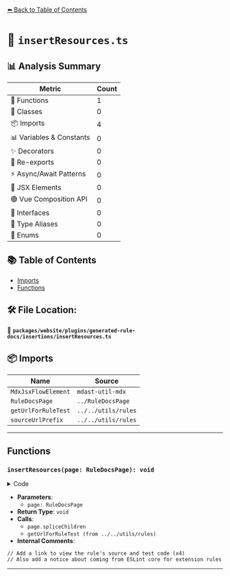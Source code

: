 [⬅️ Back to Table of Contents](../../../../../index.md)

# 📄 `insertResources.ts`

## 📊 Analysis Summary

| Metric | Count |
|--------|-------|
| 🔧 Functions | 1 |
| 🧱 Classes | 0 |
| 📦 Imports | 4 |
| 📊 Variables & Constants | 0 |
| ✨ Decorators | 0 |
| 🔄 Re-exports | 0 |
| ⚡ Async/Await Patterns | 0 |
| 💠 JSX Elements | 0 |
| 🟢 Vue Composition API | 0 |
| 📐 Interfaces | 0 |
| 📑 Type Aliases | 0 |
| 🎯 Enums | 0 |

## 📚 Table of Contents

- [Imports](#imports)
- [Functions](#functions)

## 🛠️ File Location:
📂 **`packages/website/plugins/generated-rule-docs/insertions/insertResources.ts`**

## 📦 Imports

| Name | Source |
|------|--------|
| `MdxJsxFlowElement` | `mdast-util-mdx` |
| `RuleDocsPage` | `../RuleDocsPage` |
| `getUrlForRuleTest` | `../../utils/rules` |
| `sourceUrlPrefix` | `../../utils/rules` |


---

## Functions

### `insertResources(page: RuleDocsPage): void`

<details><summary>Code</summary>

```ts
export function insertResources(page: RuleDocsPage): void {
  // Add a link to view the rule's source and test code
  page.spliceChildren(
    page.children.length,
    0,
    `## Resources

- [Rule source](${sourceUrlPrefix}src/rules/${page.file.stem}.ts)
- [Test source](${getUrlForRuleTest(page.file.stem)})
    `,
  );

  // Also add a notice about coming from ESLint core for extension rules
  if (page.rule.meta.docs.extendsBaseRule) {
    page.spliceChildren(page.children.length, 0, {
      attributes: [
        {
          name: 'baseRule',
          type: 'mdxJsxAttribute',
          value:
            page.rule.meta.docs.extendsBaseRule === true
              ? page.file.stem
              : page.rule.meta.docs.extendsBaseRule,
        },
      ],
      children: [
        {
          children: [
            {
              type: 'text',
              value: 'Try this rule in the playground ↗',
            },
          ],
          type: 'paragraph',
        },
      ],
      name: 'BaseRuleReference',
      type: 'mdxJsxFlowElement',
    } as MdxJsxFlowElement);
  }
}
```
</details>

- **Parameters**:
  - `page: RuleDocsPage`
- **Return Type**: `void`
- **Calls**:
  - `page.spliceChildren`
  - `getUrlForRuleTest (from ../../utils/rules)`
- **Internal Comments**:
```
// Add a link to view the rule's source and test code (x4)
// Also add a notice about coming from ESLint core for extension rules
```


---